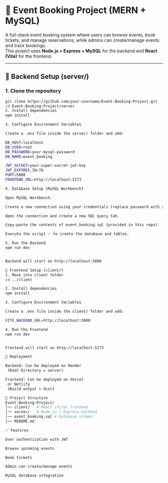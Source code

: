 # 🎫 Event Booking Project (MERN + MySQL)

A full-stack event booking system where users can browse events, book tickets, and manage reservations, while admins can create/manage events and track bookings.  
This project uses **Node.js + Express + MySQL** for the backend and **React (Vite)** for the frontend.

---

## 📌 Backend Setup (server/)

### 1. Clone the repository
```bash
git clone https://github.com/your-username/Event-Booking-Project.git
cd Event-Booking-Project/server
2. Install dependencies
npm install

3. Configure Environment Variables

Create a .env file inside the server/ folder and add:

DB_HOST=localhost
DB_USER=root
DB_PASSWORD=your-mysql-password
DB_NAME=event_booking

JWT_SECRET=your-super-secret-jwt-key
JWT_EXPIRES_IN=7d
PORT=5000
FRONTEND_URL=http://localhost:5173

4. Database Setup (MySQL Workbench)

Open MySQL Workbench.

Create a new connection using your credentials (replace password with yours).

Open the connection and create a new SQL query tab.

Copy-paste the contents of event_booking.sql (provided in this repo).

Execute the script ✅ to create the database and tables.

5. Run the Backend
npm run dev


Backend will start on http://localhost:5000

📌 Frontend Setup (client/)
1. Move into client folder
cd ../client

2. Install dependencies
npm install

3. Configure Environment Variables

Create a .env file inside the client/ folder and add:

VITE_BACKEND_URL=http://localhost:5000

4. Run the Frontend
npm run dev


Frontend will start on http://localhost:5173

🚀 Deployment

Backend: Can be deployed on Render
 (Root Directory = server)

Frontend: Can be deployed on Vercel
 or Netlify
 (Build output = dist)

📂 Project Structure
Event-Booking-Project/
│── client/   # React (Vite) frontend
│── server/   # Node.js + Express backend
│── event_booking.sql # Database schema
│── README.md

✅ Features

User authentication with JWT

Browse upcoming events

Book tickets

Admin can create/manage events

MySQL database integration
